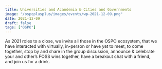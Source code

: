 ```yaml
---
title: Universities and Acandemia & Cities and Governments
image: "/ospoplusplus/images/events/wp-2021-12-09.png"
date: 2021-12-09
draft: false
tags: ["OSPO"]
---
```


As 2021 roles to a close, we invite all those in the OSPO ecosystem, that we have interacted with virtually, in-person or have yet to meet, to come together, stop by and share in the group discussion, announce & celebrate your and other’s FOSS wins together, have a breakout chat with a friend, and join us for a drink.
